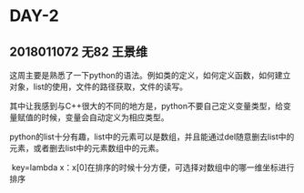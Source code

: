 # DAY-2

## 2018011072   无82  王景维

​		这周主要是熟悉了一下python的语法。例如类的定义，如何定义函数，如何建立对象，list的使用，文件的路径获取，文件的读写。

​		其中让我感到与C++很大的不同的地方是，python不要自己定义变量类型，给变量赋值的时候，变量会自动定义为相应类型。

​		python的list十分有趣，list中的元素可以是数组，并且能通过del随意删去list中的元素，或者删去list中的元素数组中的元素。

​		key=lambda x：x[0]在排序的时候十分方便，可选择对数组中的哪一维坐标进行排序

​		